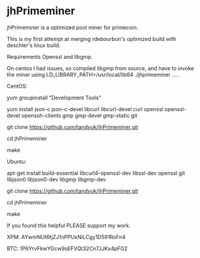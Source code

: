 jhPrimeminer
============

jhPrimeminer is a optimized pool miner for primecoin.

This is my first attempt at merging rdebourbon's optimized build with deschler's linux build.

Requirements
Openssl and libgmp.

On centos I had issues, so compiled libgmp from source, and have to invoke the miner using
LD_LIBRARY_PATH=/usr/local/lib64 ./jhprimeminer .....


CentOS:

yum groupinstall "Development Tools"

yum install json-c json-c-devel libcurl libcurl-devel curl openssl openssl-devel openssh-clients gmp gmp-devel gmp-static git

git clone https://github.com/tandyuk/jhPrimeminer.git

cd jhPrimeminer

make



Ubuntu:

apt-get install build-essential libcurl4-openssl-dev libssl-dev openssl git libjson0 libjson0-dev libgmp libgmp-dev

git clone https://github.com/tandyuk/jhPrimeminer.git

cd jhPrimeminer

make



If you found this helpful PLEASE support my work.

XPM: AYwmNUt6tjZJ1nPPUxNiLCgy1D591RoFn4

BTC: 1P6YrvFkwYGcw9sEFVQt32Cn7JJKx4pFG2
